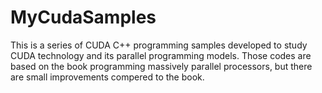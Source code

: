 # MyCudaSamples
This is a series of CUDA C++ programming samples developed to study CUDA technology and its parallel programming models. Those codes are based on the book programming massively parallel processors, but there are small improvements compered to the book.
